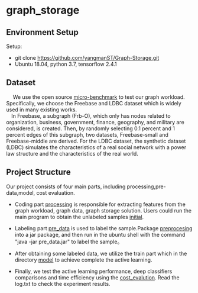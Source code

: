 # graph_storage

## Environment Setup
Setup:
* git clone https://github.com/yangmanST/Graph-Storage.git
* Ubuntu 18.04, python 3.7, tensorflow 2.4.1


## Dataset 
&emsp; We use the open source [micro-benchmark](https://github.com/kuzeko/graph-databases-testsuite)  to test our graph workload. Specifically, we choose the Freebase and LDBC dataset which is widely used in many existing works.  
&emsp;In Freebase, a subgraph (Frb-O), which only has nodes related to organization, business, government, finance, geography, and military are considered, is created. Then, by randomly selecting 0.1 percent and 1 percent edges of this subgraph, two datasets, Freebase-small and Freebase-middle are derived. For the LDBC dataset, the synthetic dataset (LDBC) simulates the characteristics of a real social network with a power law structure and the characteristics of the real world. 


## Project Structure
Our project consists of four main parts, including processing,pre-data,model, cost evaluation. 
* Coding part [processing](https://github.com/yangmanST/Graph-Storage/tree/master/processing) is responsible for extracting features from the graph workload, graph data, graph storage solution. Users could run the main program to obtain the unlabeled samples [initial](https://github.com/yangmanST/Graph_Storage/tree/master/dataset/initial).
* Labeling part [pre_data](https://github.com/yangmanST/graph_storage/blob/master/pre_data) is used to label the sample.Package [preprocesing](https://github.com/yangmanST/Graph-Storage/tree/master/pre_data) into a jar package, and then run in the ubuntu shell with the command "java -jar pre_data.jar" to label the sample。
* After obtaining some labeled data, we utilize the train part which in the  directory [model](https://github.com/yangmanST/Graph-Storage/tree/master/model) to achieve complete the active learning.

* Finally, we test the active learning performance, deep classifiers comparisons and time efficiency  using the [cost_evalution](https://github.com/yangmanST/Graph-Storage/tree/master/cost_evaluation). Read the log.txt to check the experiment results.

